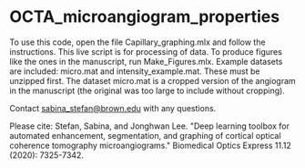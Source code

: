 # OCTA_microangiogram_properties

To use this code, open the file Capillary_graphing.mlx and follow the instructions. This live script is for processing of data. To produce figures like the ones in the manuscript, run Make_Figures.mlx. Example datasets are included: micro.mat and intensity_example.mat. These must be unzipped first. The dataset micro.mat is a cropped version of the angiogram in the manuscript (the original was too large to include without cropping). 

Contact sabina_stefan@brown.edu with any questions.

Please cite:  Stefan, Sabina, and Jonghwan Lee. "Deep learning toolbox for automated enhancement, segmentation, and graphing of cortical optical coherence tomography microangiograms." Biomedical Optics Express 11.12 (2020): 7325-7342.
